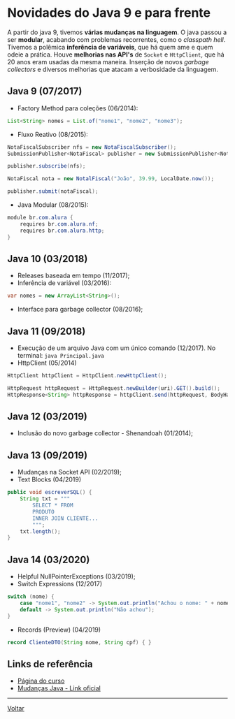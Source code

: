 # Novidades do Java 9 e para frente

A partir do java 9, tivemos **várias mudanças na linguagem**. O java passou a ser **modular**, acabando com problemas recorrentes, como o *classpath hell*. Tivemos a polêmica **inferência de variáveis**, que há quem ame e quem odeie a prática. Houve **melhorias nas API's** de `Socket` e `HttpClient`, que há 20 anos eram usadas da mesma maneira. Inserção de novos *garbage collectors* e diversos melhorias que atacam a verbosidade da linguagem. 

## Java 9 (07/2017)

- Factory Method para coleções (06/2014):

```java
List<String> nomes = List.of("nome1", "nome2", "nome3");
```

- Fluxo Reativo (08/2015):

```java
NotaFiscalSubscriber nfs = new NotaFiscalSubscriber();
SubmissionPublisher<NotaFiscal> publisher = new SubmissionPublisher<NotaFiscal>();

publisher.subscribe(nfs);

NotaFiscal nota = new NotalFiscal("João", 39.99, LocalDate.now());

publisher.submit(notaFiscal);
```

- Java Modular (08/2015):

```java
module br.com.alura {
    requires br.com.alura.nf;
    requires br.com.alura.http;
}
```

## Java 10 (03/2018)

- Releases baseada em tempo (11/2017);
- Inferência de variável (03/2016):

```java
var nomes = new ArrayList<String>();
```

- Interface para garbage collector (08/2016);

## Java 11 (09/2018)

- Execução de um arquivo Java com um único comando (12/2017). No terminal: `java Principal.java`
- HttpClient (05/2014)

```java
HttpClient httpClient = HttpClient.newHttpClient();

HttpRequest httpRequest = HttpRequest.newBuilder(uri).GET().build();
HttpResponse<String> httpResponse = httpClient.send(httpRequest, BodyHandlers.ofString());
```

## Java 12 (03/2019)

- Inclusão do novo garbage collector - Shenandoah (01/2014);

## Java 13 (09/2019)

- Mudanças na Socket API (02/2019);
- Text Blocks (04/2019)

```java
public void escreverSQL() {
    String txt = """
        SELECT * FROM
        PRODUTO
        INNER JOIN CLIENTE...
        """;
    txt.length();
}
```

## Java 14 (03/2020)

- Helpful NullPointerExceptions (03/2019);
- Switch Expressions (12/2017)

```java
switch (nome) {
    case "nome1", "nome2" -> System.out.println("Achou o nome: " + nome);
    default -> System.out.println("Não achou");
}
```

- Records (Preview) (04/2019)

```java
record ClienteDTO(String nome, String cpf) { }
```


## Links de referência

- [Página do curso](https://cursos.alura.com.br/extra/alura-mais/novidades-do-java-9-e-para-frente-c228)
- [Mudanças Java - Link oficial](https://docs.oracle.com/en/java/javase/)


---

[Voltar](./README.md)
